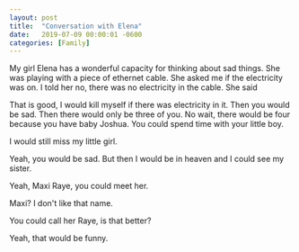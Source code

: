 ```yaml
---
layout: post
title:  "Conversation with Elena"
date:   2019-07-09 00:00:01 -0600
categories: [Family]
---
```


My girl Elena has a wonderful capacity for thinking about sad things. She was playing with a piece of ethernet cable. She asked me if the electricity was on. I told her no, there was no electricity in the cable. She said 

That is good, I would kill myself if there was electricity in it. Then you would be sad. Then there would only be three of you. No wait, there would be four because you have baby Joshua. You could spend time with your little boy.

I would still miss my little girl.

Yeah, you would be sad. But then I would be in heaven and I could see my sister.

Yeah, Maxi Raye, you could meet her. 

Maxi? I don't like that name.

You could call her Raye, is that better?

Yeah, that would be funny.
